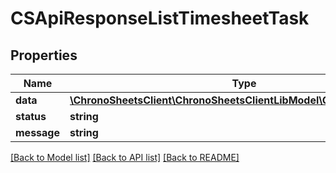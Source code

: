 # CSApiResponseListTimesheetTask

## Properties
Name | Type | Description | Notes
------------ | ------------- | ------------- | -------------
**data** | [**\ChronoSheetsClient\ChronoSheetsClientLibModel\CSTimesheetTask[]**](CSTimesheetTask.md) |  | [optional] 
**status** | **string** |  | [optional] 
**message** | **string** |  | [optional] 

[[Back to Model list]](../README.md#documentation-for-models) [[Back to API list]](../README.md#documentation-for-api-endpoints) [[Back to README]](../README.md)


